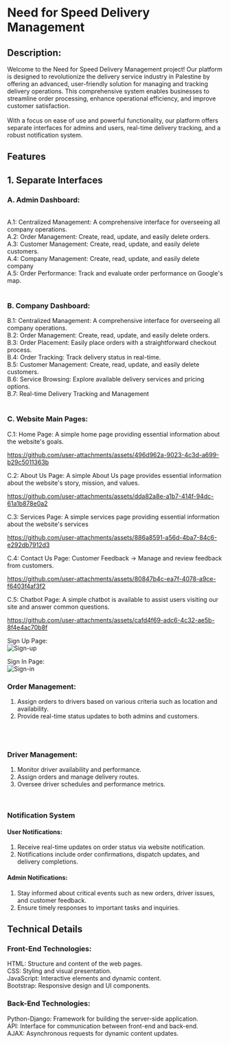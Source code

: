 # Need for Speed Delivery Management <br>

## Description:<br>
Welcome to the Need for Speed Delivery Management project! Our platform is designed to revolutionize the delivery service industry in Palestine by offering an advanced, user-friendly solution for managing and tracking delivery operations. This comprehensive system enables businesses to streamline order processing, enhance operational efficiency, and improve customer satisfaction.
<br>
<br>
With a focus on ease of use and powerful functionality, our platform offers separate interfaces for admins and users, real-time delivery tracking, and a robust notification system.
<br>
 

## Features <br>
## 1. Separate Interfaces<br>
### A. Admin Dashboard:<br>
<br>
A.1: Centralized Management: A comprehensive interface for overseeing all company operations.<br>
A.2: Order Management: Create, read, update, and easily delete orders.<br>
A.3: Customer Management: Create, read, update, and easily delete customers.<br>
A.4: Company Management: Create, read, update, and easily delete company<br>
A.5: Order Performance: Track and evaluate order performance on Google's map.<br>

<br>

### B. Company Dashboard:<br>
B.1: Centralized Management: A comprehensive interface for overseeing all company operations.<br>
B.2: Order Management: Create, read, update, and easily delete orders.<br>
B.3: Order Placement: Easily place orders with a straightforward checkout process.<br>
B.4: Order Tracking: Track delivery status in real-time.<br>
B.5: Customer Management: Create, read, update, and easily delete customers.<br>
B.6: Service Browsing: Explore available delivery services and pricing options.<br>
B.7: Real-time Delivery Tracking and Management<br>
 <br>

### C. Website Main Pages:<br>
C.1: Home Page: A simple home page providing essential information about the website's goals.<br>

https://github.com/user-attachments/assets/496d962a-9023-4c3d-a699-b29c5011363b

C.2: About Us Page:  A simple About Us page provides essential information about the website's story, mission, and values.<br>

https://github.com/user-attachments/assets/dda82a8e-a1b7-414f-94dc-61a1b878e0a2

C.3: Services Page: A simple services page providing essential information about the website's services<br>

https://github.com/user-attachments/assets/886a8591-a56d-4ba7-84c6-e292db7912d3

C.4: Contact Us Page: Customer Feedback -> Manage and review feedback from customers.<br>

https://github.com/user-attachments/assets/80847b4c-ea7f-4078-a9ce-f6403f4af3f2

C.5: Chatbot Page: A simple chatbot is available to assist users visiting our site and answer common questions.<br>

https://github.com/user-attachments/assets/cafd4f69-adc6-4c32-ae5b-8f4e4ac70b8f

Sign Up Page:<br>
![Sign-up](https://github.com/user-attachments/assets/8950c05e-05d0-46f1-8100-7b8d82577346)

Sign In Page:<br>
![Sign-in](https://github.com/user-attachments/assets/0ad97280-3a4e-4ee8-b231-496f1b775415)


### Order Management:<br>
1. Assign orders to drivers based on various criteria such as location and availability.<br>
2. Provide real-time status updates to both admins and customers.<br>
<br>
<br>

### Driver Management:<br>
1. Monitor driver availability and performance.<br>
2. Assign orders and manage delivery routes.<br>
3. Oversee driver schedules and performance metrics.<br>
<br>

### Notification System <br>
#### User Notifications:<br>

1. Receive real-time updates on order status via website notification.<br>
2. Notifications include order confirmations, dispatch updates, and delivery completions.<br>

#### Admin Notifications:<br>

1. Stay informed about critical events such as new orders, driver issues, and customer feedback.
2. Ensure timely responses to important tasks and inquiries.

## Technical Details<br>
### Front-End Technologies:<br>

HTML: Structure and content of the web pages.<br>
CSS: Styling and visual presentation.<br>
JavaScript: Interactive elements and dynamic content.<br>
Bootstrap: Responsive design and UI components.<br>

### Back-End Technologies:<br>

Python-Django: Framework for building the server-side application.<br>
API: Interface for communication between front-end and back-end.<br>
AJAX: Asynchronous requests for dynamic content updates.<br>
